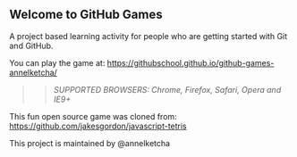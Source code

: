 ## Welcome to GitHub Games

A project based learning activity for people who are getting started with Git and GitHub.

You can play the game at: https://githubschool.github.io/github-games-annelketcha/

>> _*SUPPORTED BROWSERS*: Chrome, Firefox, Safari, Opera and IE9+_

This fun open source game was cloned from: https://github.com/jakesgordon/javascript-tetris

This project is maintained by @annelketcha

